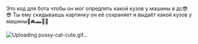 Это код для бота чтобы он мог опредлять какой кузов у машины в дс😎😎
Ты ему скидываешь картинку он её сохраняет и выдаёт какой кузов у машины🚗🚘🛻🚕🚖

![Uploading pussy-cat-cute.gif…]()
